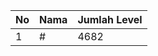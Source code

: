 | No | Nama            | Jumlah Level |
|----|-----------------|--------------|
| 1  | #    |    4682        |
